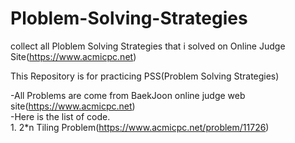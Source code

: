 # Ploblem-Solving-Strategies
collect all Ploblem Solving Strategies that i solved on Online Judge Site(https://www.acmicpc.net)

This Repository is for practicing PSS(Problem Solving Strategies)

-All Problems are come from BaekJoon online judge web site(https://www.acmicpc.net)<br>
-Here is the list of code.<br>
    1. 2*n Tiling Problem(https://www.acmicpc.net/problem/11726)<br>
